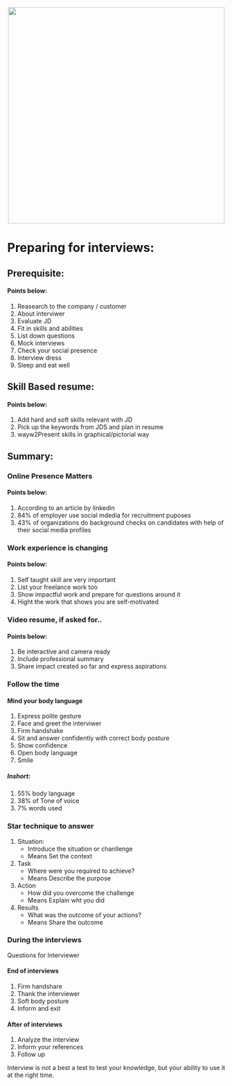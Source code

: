 
<div align="center">
  <img src="interview-prep.gif" width="500" />
</div>

# Preparing for interviews:

## Prerequisite:

#### Points below:
1. Reasearch to the company / customer
2. About interviwer
3. Evaluate JD
4. Fit in skills and abilities
5. List down questions
6. Mock interviews
7. Check your social presence
8. Interview dress
9. Sleep and eat well

## Skill Based resume:

#### Points below:
1. Add hard and soft skills relevant with JD
2. Pick up the keywords from JDS and plan in resume
3. wayw2Present skills in graphical/pictorial way

## Summary:

### Online Presence Matters

#### Points below:
1. According to an article by linkedin
2. 84% of employer use social mdedia for recruitment puposes
3. 43% of organizations do background checks on candidates with help of their social media profiles


### Work experience is changing

#### Points below:
1. Self taught skill are very important
2. List your freelance work too
3. Show impactful work and prepare for questions around it
4. Hight the work that shows you are self-motivated

### Video resume, if asked for..

#### Points below:
1. Be interactive and camera ready
2. Include professional summary
3. Share impact created so far and express aspirations


### Follow the time

#### Mind your body language

1. Express polite gesture
2. Face and greet the interviwer
3. Firm handshake
4. Sit and answer confidently with correct body posture
5. Show confidence
6. Open body language
7. Smile

##### Inshort:
1. 55% body language
2. 38% of Tone of voice
3. 7% words used

### Star technique to answer
1. Situation: 
	- Introduce the situation or chanllenge
	- Means Set the context
2. Task
	- Where were you required to achieve?
	- Means Describe the purpose
3. Action
	- How did you overcome the challenge
	- Means Explain wht you did
4. Results
	- What was the outcome of your actions?
	- Means Share the outcome

### During the interviews
Questions for Interviewer

#### End of interviews

1. Firm handshare
2. Thank the interviewer
3. Soft body posture
4. Inform and exit

#### After of interviews

1. Analyze the interview
2. Inform your references
3. Follow up

Interview is not a best a test to test your knowledge, but your ability to use it at the right time.
